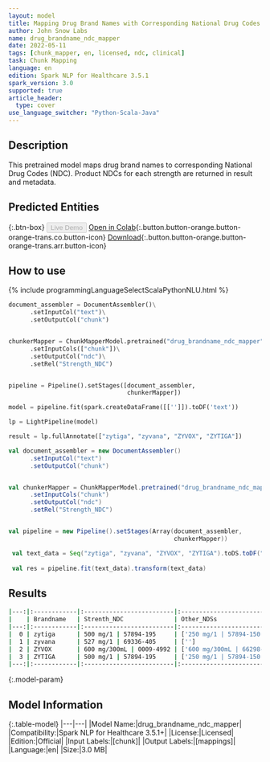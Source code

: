```yaml
---
layout: model
title: Mapping Drug Brand Names with Corresponding National Drug Codes
author: John Snow Labs
name: drug_brandname_ndc_mapper
date: 2022-05-11
tags: [chunk_mapper, en, licensed, ndc, clinical]
task: Chunk Mapping
language: en
edition: Spark NLP for Healthcare 3.5.1
spark_version: 3.0
supported: true
article_header:
  type: cover
use_language_switcher: "Python-Scala-Java"
---
```



## Description


This pretrained model maps drug brand names to corresponding National Drug Codes (NDC). Product NDCs for each strength are returned in result and metadata.


## Predicted Entities






{:.btn-box}
<button class="button button-orange" disabled>Live Demo</button>
[Open in Colab](https://colab.research.google.com/github/JohnSnowLabs/spark-nlp-workshop/blob/master/tutorials/Certification_Trainings/Healthcare/26.Chunk_Mapping.ipynb){:.button.button-orange.button-orange-trans.co.button-icon}
[Download](https://s3.amazonaws.com/auxdata.johnsnowlabs.com/clinical/models/drug_brandname_ndc_mapper_en_3.5.1_3.0_1652259542096.zip){:.button.button-orange.button-orange-trans.arr.button-icon}


## How to use

<div class="tabs-box" markdown="1">
{% include programmingLanguageSelectScalaPythonNLU.html %}

```python
document_assembler = DocumentAssembler()\
      .setInputCol("text")\
      .setOutputCol("chunk")


chunkerMapper = ChunkMapperModel.pretrained("drug_brandname_ndc_mapper", "en", "clinical/models")\
      .setInputCols(["chunk"])\
      .setOutputCol("ndc")\
      .setRel("Strength_NDC") 


pipeline = Pipeline().setStages([document_assembler,
                                 chunkerMapper])  

model = pipeline.fit(spark.createDataFrame([['']]).toDF('text')) 

lp = LightPipeline(model)

result = lp.fullAnnotate(["zytiga", "zyvana", "ZYVOX", "ZYTIGA"])
```
```scala
val document_assembler = new DocumentAssembler()
      .setInputCol("text")
      .setOutputCol("chunk")


val chunkerMapper = ChunkMapperModel.pretrained("drug_brandname_ndc_mapper", "en", "clinical/models")
      .setInputCols("chunk")
      .setOutputCol("ndc")
      .setRel("Strength_NDC") 


val pipeline = new Pipeline().setStages(Array(document_assembler,
				                              chunkerMapper))

 val text_data = Seq("zytiga", "zyvana", "ZYVOX", "ZYTIGA").toDS.toDF("text")
 
 val res = pipeline.fit(text_data).transform(text_data)
```
</div>


## Results


```bash
|---:|:------------|:-------------------------|:----------------------------------------------------------|
|    | Brandname   | Strenth_NDC              | Other_NDSs                                                |
|---:|:------------|:-------------------------|:----------------------------------------------------------|
|  0 | zytiga      | 500 mg/1 | 57894-195     | ['250 mg/1 | 57894-150']                                  |
|  1 | zyvana      | 527 mg/1 | 69336-405     | ['']                                                      |
|  2 | ZYVOX       | 600 mg/300mL | 0009-4992 | ['600 mg/300mL | 66298-7807', '600 mg/300mL | 0009-7807'] |
|  3 | ZYTIGA      | 500 mg/1 | 57894-195     | ['250 mg/1 | 57894-150']                                  |
|---:|:------------|:-------------------------|:----------------------------------------------------------|
```


{:.model-param}
## Model Information


{:.table-model}
|---|---|
|Model Name:|drug_brandname_ndc_mapper|
|Compatibility:|Spark NLP for Healthcare 3.5.1+|
|License:|Licensed|
|Edition:|Official|
|Input Labels:|[chunk]|
|Output Labels:|[mappings]|
|Language:|en|
|Size:|3.0 MB|
<!--stackedit_data:
eyJoaXN0b3J5IjpbMTg2NTk2NzA5MiwtODk5NTExMjkxLDc1MT
czODEzXX0=
-->